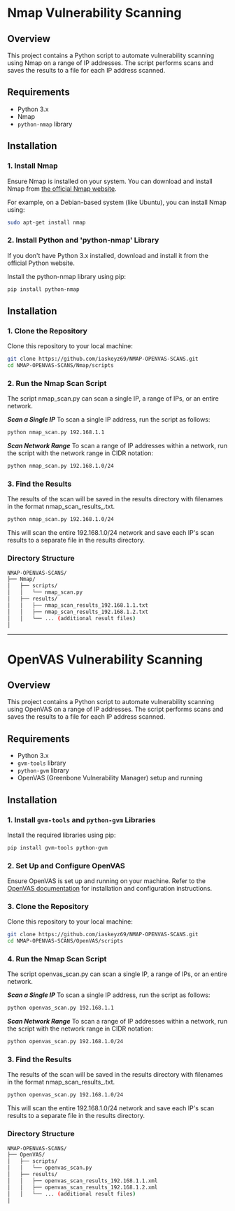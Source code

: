 # Nmap Vulnerability Scanning

## Overview
This project contains a Python script to automate vulnerability scanning using Nmap on a range of IP addresses. The script performs scans and saves the results to a file for each IP address scanned.

## Requirements
- Python 3.x
- Nmap
- `python-nmap` library

## Installation

### 1. Install Nmap
Ensure Nmap is installed on your system. You can download and install Nmap from [the official Nmap website](https://nmap.org/download.html).

For example, on a Debian-based system (like Ubuntu), you can install Nmap using:
```bash
sudo apt-get install nmap
```

### 2. Install Python and 'python-nmap' Library
If you don't have Python 3.x installed, download and install it from the official Python website.

Install the python-nmap library using pip:
```bash
pip install python-nmap
```

## Installation

### 1. Clone the Repository
Clone this repository to your local machine:
```bash
git clone https://github.com/iaskeyz69/NMAP-OPENVAS-SCANS.git
cd NMAP-OPENVAS-SCANS/Nmap/scripts
```

### 2. Run the Nmap Scan Script
The script nmap_scan.py can scan a single IP, a range of IPs, or an entire network.

***Scan a Single IP***
To scan a single IP address, run the script as follows:
```bash
python nmap_scan.py 192.168.1.1
```

***Scan Network Range***
To scan a range of IP addresses within a network, run the script with the network range in CIDR notation:
```bash
python nmap_scan.py 192.168.1.0/24
```

### 3. Find the Results
The results of the scan will be saved in the results directory with filenames in the format nmap_scan_results_<IP>.txt.
```bash
python nmap_scan.py 192.168.1.0/24
```

This will scan the entire 192.168.1.0/24 network and save each IP's scan results to a separate file in the results directory.

### Directory Structure
```bash
NMAP-OPENVAS-SCANS/
├── Nmap/
│   ├── scripts/
│   │   └── nmap_scan.py
│   ├── results/
│   │   ├── nmap_scan_results_192.168.1.1.txt
│   │   ├── nmap_scan_results_192.168.1.2.txt
│   │   └── ... (additional result files)
│   
```

----

# OpenVAS Vulnerability Scanning

## Overview
This project contains a Python script to automate vulnerability scanning using OpenVAS on a range of IP addresses. The script performs scans and saves the results to a file for each IP address scanned.

## Requirements
- Python 3.x
- `gvm-tools` library
- `python-gvm` library
- OpenVAS (Greenbone Vulnerability Manager) setup and running

## Installation

### 1. Install `gvm-tools` and `python-gvm` Libraries
Install the required libraries using pip:
```bash
pip install gvm-tools python-gvm
```
### 2. Set Up and Configure OpenVAS
Ensure OpenVAS is set up and running on your machine. Refer to the [OpenVAS documentation](https://greenbone.github.io/docs/latest/) for installation and configuration instructions.

### 3. Clone the Repository
Clone this repository to your local machine:
```bash
git clone https://github.com/iaskeyz69/NMAP-OPENVAS-SCANS.git
cd NMAP-OPENVAS-SCANS/OpenVAS/scripts
```

### 4. Run the Nmap Scan Script
The script openvas_scan.py can scan a single IP, a range of IPs, or an entire network.

***Scan a Single IP***
To scan a single IP address, run the script as follows:
```bash
python openvas_scan.py 192.168.1.1
```

***Scan Network Range***
To scan a range of IP addresses within a network, run the script with the network range in CIDR notation:
```bash
python openvas_scan.py 192.168.1.0/24
```

### 3. Find the Results
The results of the scan will be saved in the results directory with filenames in the format nmap_scan_results_<IP>.txt.
```bash
python openvas_scan.py 192.168.1.0/24
```

This will scan the entire 192.168.1.0/24 network and save each IP's scan results to a separate file in the results directory.

### Directory Structure
```bash
NMAP-OPENVAS-SCANS/
├── OpenVAS/
│   ├── scripts/
│   │   └── openvas_scan.py
│   ├── results/
│   │   ├── openvas_scan_results_192.168.1.1.xml
│   │   ├── openvas_scan_results_192.168.1.2.xml
│   │   └── ... (additional result files)
│   

```
